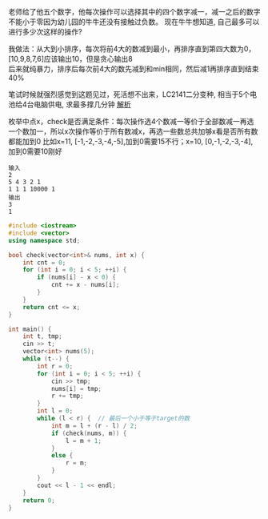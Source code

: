 老师给了他五个数字，他每次操作可以选择其中的四个数字减一，减一之后的数字不能小于零因为幼儿园的牛牛还没有接触过负数。
现在牛牛想知道, 自己最多可以进行多少次这样的操作?

我做法：从大到小排序，每次将前4大的数减到最小，再排序直到第四大数为0，[10,9,8,7,6]应该输出10，但是贪心输出8  
后来就纯暴力，排序后每次前4大的数先减到和min相同，然后减1再排序直到结束 40%

笔试时候就强烈感觉到这题见过，死活想不出来，LC2141二分变种, 相当于5个电池给4台电脑供电, 求最多撑几分钟 [解析](https://www.bilibili.com/video/BV1ZS4y1P78d)

枚举中点x，check是否满足条件：每次操作选4个数减一等价于全部数减一再选一个数加一，所以x次操作等价于所有数减x，再选一些数总共加够x看是否所有数都能加到0
比如x=11, [-1,-2,-3,-4,-5],加到0需要15不行；x=10, [0,-1,-2,-3,-4], 加到0需要10刚好
```
输入
2
5 4 3 2 1
1 1 1 10000 1
输出
3
1
```
```cpp
#include <iostream>
#include <vector>
using namespace std;

bool check(vector<int>& nums, int x) {
    int cnt = 0;
    for (int i = 0; i < 5; ++i) {
        if (nums[i] - x < 0) {
            cnt += x - nums[i];
        }
    }
    return cnt <= x;
}

int main() {
    int t, tmp;
    cin >> t;
    vector<int> nums(5);
    while (t--) {
        int r = 0;
        for (int i = 0; i < 5; ++i) {
            cin >> tmp;
            nums[i] = tmp;
            r += tmp;
        }
        int l = 0;
        while (l < r) {  // 最后一个小于等于target的数
            int m = l + (r - l) / 2;
            if (check(nums, m)) {
                l = m + 1;
            }
            else {
                r = m;
            }
        }
        cout << l - 1 << endl;
    }
    return 0;
}
```
